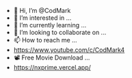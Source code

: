 - 👋 Hi, I’m @CodMark
- 👀 I’m interested in ...
- 🌱 I’m currently learning ...
- 💞️ I’m looking to collaborate on ...
- 📫 How to reach me ...
- https://www.youtube.com/c/CodMark4
- 📽 Free Movie Download ...
- https://nxprime.vercel.app/

<!---
CodMark/CodMark is a ✨ special ✨ repository because its `README.md` (this file) appears on your GitHub profile.
You can click the Preview link to take a look at your changes.
--->
